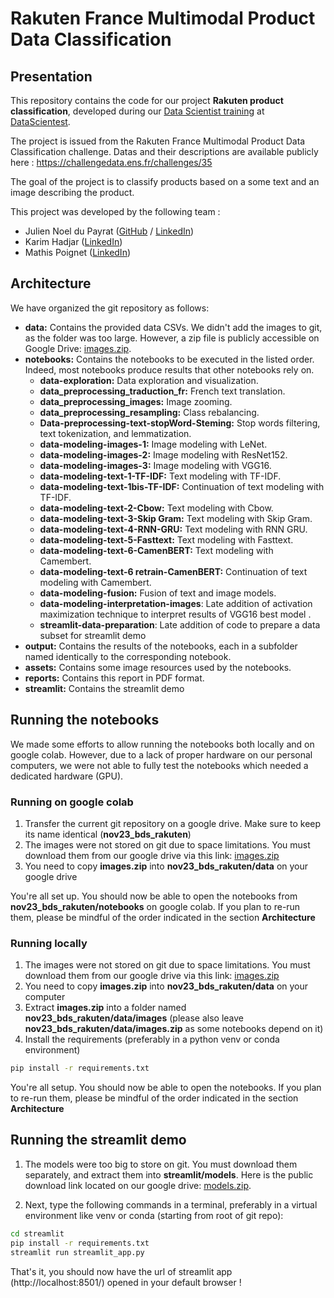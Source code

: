 # Rakuten France Multimodal Product Data Classification

## Presentation

This repository contains the code for our project **Rakuten product classification**, developed during our [Data Scientist training](https://datascientest.com/en/data-scientist-course) at [DataScientest](https://datascientest.com/).

The project is issued from the Rakuten France Multimodal Product Data Classification challenge. Datas and their descriptions are available publicly here : https://challengedata.ens.fr/challenges/35

The goal of the project is to classify products based on a some text and an image describing the product.

This project was developed by the following team :

- Julien Noel du Payrat ([GitHub](https://github.com/surfncode) / [LinkedIn](https://www.linkedin.com/in/jundp/))
- Karim Hadjar ([LinkedIn](https://www.linkedin.com/in/karim-hadjar-52059b268/))
- Mathis Poignet ([LinkedIn](https://www.linkedin.com/in/mathispoignet/))

## Architecture

We have organized the git repository as follows:

- **data:** Contains the provided data CSVs. We didn't add the images to git, as the folder was too large. However, a zip file is publicly accessible on Google Drive: [images.zip](https://drive.google.com/file/d/1Qi_gEQet9Yls5vKGr5erRqspjpno3c0B/view?usp=drive_link).
- **notebooks:** Contains the notebooks to be executed in the listed order. Indeed, most notebooks produce results that other notebooks rely on.
    - **data-exploration:** Data exploration and visualization.
    - **data_preprocessing_traduction_fr:** French text translation.
    - **data_preprocessing_images:** Image zooming.
    - **data_preprocessing_resampling:** Class rebalancing.
    - **Data-preprocessing-text-stopWord-Steming:** Stop words filtering, text tokenization, and lemmatization.
    - **data-modeling-images-1:** Image modeling with LeNet.
    - **data-modeling-images-2:** Image modeling with ResNet152.
    - **data-modeling-images-3:** Image modeling with VGG16.
    - **data-modeling-text-1-TF-IDF:** Text modeling with TF-IDF.
    - **data-modeling-text-1bis-TF-IDF:** Continuation of text modeling with TF-IDF.
    - **data-modeling-text-2-Cbow:** Text modeling with Cbow.
    - **data-modeling-text-3-Skip Gram:** Text modeling with Skip Gram.
    - **data-modeling-text-4-RNN-GRU:** Text modeling with RNN GRU.
    - **data-modeling-text-5-Fasttext:** Text modeling with Fasttext.
    - **data-modeling-text-6-CamenBERT:** Text modeling with Camembert.
    - **data-modeling-text-6 retrain-CamenBERT:** Continuation of text modeling with Camembert.
    - **data-modeling-fusion:** Fusion of text and image models.
    - **data-modeling-interpretation-images**: Late addition of activation maximization technique to interpret results of VGG16 best model .
    - **streamlit-data-preparation**: Late addition of code to prepare a data subset for streamlit demo
- **output:** Contains the results of the notebooks, each in a subfolder named identically to the corresponding notebook.
- **assets:** Contains some image resources used by the notebooks.
- **reports:** Contains this report in PDF format.
- **streamlit:** Contains the streamlit demo

## Running the notebooks

We made some efforts to allow running the notebooks both locally and on google colab. However, due to a lack of proper hardware on our personal computers, we were not able to fully test the notebooks which needed a dedicated hardware (GPU).

### Running on google colab

1. Transfer the current git repository on a google drive. Make sure to keep its name identical (**nov23_bds_rakuten**)
2. The images were not stored on git due to space limitations. You must download them from our google drive via this link: [images.zip](https://drive.google.com/file/d/1Qi_gEQet9Yls5vKGr5erRqspjpno3c0B/view?usp=drive_link)
3. You need to copy **images.zip** into **nov23_bds_rakuten/data** on your google drive

You're all set up. You should now be able to open the notebooks from **nov23_bds_rakuten/notebooks** on google colab. If you plan to re-run them, please be mindful of the order indicated in the section **Architecture**

### Running locally


1. The images were not stored on git due to space limitations. You must download them from our google drive via this link: [images.zip](https://drive.google.com/file/d/1Qi_gEQet9Yls5vKGr5erRqspjpno3c0B/view?usp=drive_link)
2. You need to copy **images.zip** into **nov23_bds_rakuten/data** on your computer
3. Extract **images.zip** into a folder named **nov23_bds_rakuten/data/images** (please also leave **nov23_bds_rakuten/data/images.zip** as some notebooks depend on it)
4. Install the requirements (preferably in a python venv or conda environment)
```bash
pip install -r requirements.txt
```

You're all setup. You should now be able to open the notebooks. If you plan to re-run them, please be mindful of the order indicated in the section **Architecture**

## Running the streamlit demo

1. The models were too big to store on git. You must download them separately, and extract them into **streamlit/models**. Here is the public download link located on our google drive: [models.zip](https://drive.google.com/file/d/1mvkmmFL5efTv60xwsZkpRmnywUzmCCcR/view?usp=sharing).

2. Next, type the following commands in a terminal, preferably in a virtual environment like venv or conda (starting from root of git repo):
```bash
cd streamlit
pip install -r requirements.txt
streamlit run streamlit_app.py
```
That's it, you should now have the url of streamlit app (http://localhost:8501/) opened in your default browser !


